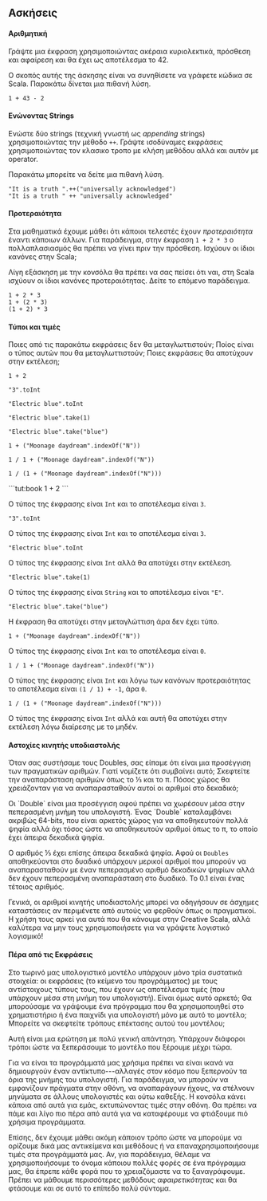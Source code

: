 ## Ασκήσεις

#### Αριθμητική

Γράψτε μια έκφραση χρησιμοποιώντας ακέραια κυριολεκτικά, πρόσθεση και αφαίρεση και θα έχει ως αποτέλεσμα το 42.

<div class="solution">
Ο σκοπός αυτής της άσκησης είναι να συνηθίσετε να γράφετε κώδικα σε Scala. Παρακάτω δίνεται μια πιθανή λύση.

```tut:book
1 + 43 - 2
```
</div>


#### Ενώνοντας Strings

Ενώστε δύο strings (τεχνική γνωστή ως *appending* strings) χρησιμοποιώντας την μέθοδο `++`. Γράψτε ισοδύναμες εκφράσεις χρησιμοποιώντας τον κλασικο τροπο με κλήση μεθόδου αλλά και αυτόν με operator.

<div class="solution">
Παρακάτω μπορείτε να δείτε μια πιθανή λύση.

```tut:book
"It is a truth ".++("universally acknowledged")
"It is a truth " ++ "universally acknowledged"
```
</div>

#### Προτεραιότητα

Στα μαθηματικά έχουμε μάθει ότι κάποιοι τελεστές έχουν *προτεραιότητα* έναντι κάποιων άλλων. Για παράδειγμα, στην έκφραση `1 + 2 * 3` ο πολλαπλασιασμός θα πρέπει να γίνει πριν την πρόσθεση. Ισχύουν οι ίδιοι κανόνες στην Scala;

<div class="solution">
Λίγη εξάσκηση με την κονσόλα θα πρέπει να σας πείσει ότι ναι, στη Scala ισχύουν οι ίδιοι κανόνες προτεραιότητας. Δείτε το επόμενο παράδειγμα.

```tut:book
1 + 2 * 3
1 + (2 * 3)
(1 + 2) * 3
```
</div>


#### Τύποι και τιμές

Ποιες από τις παρακάτω εκφράσεις δεν θα μεταγλωττιστούν; Ποίος είναι ο τύπος αυτών που θα μεταγλωττιστούν; Ποιες εκφράσεις θα αποτύχουν στην εκτέλεση;

```tut:silent
1 + 2
```

```tut:silent
"3".toInt
```

```tut:fail:silent
"Electric blue".toInt
```

```tut:silent
"Electric blue".take(1)
```

```tut:fail:silent
"Electric blue".take("blue")
```

```tut:silent
1 + ("Moonage daydream".indexOf("N"))
```

```tut:silent
1 / 1 + ("Moonage daydream".indexOf("N"))
```

```tut:fail:silent
1 / (1 + ("Moonage daydream".indexOf("N")))
```

<div class="solution">
```tut:book
1 + 2
```

Ο τύπος της έκφρασης είναι `Int` και το αποτέλεσμα είναι `3`.


```tut:book
"3".toInt
```

Ο τύπος της έκφρασης είναι `Int` και το αποτέλεσμα είναι `3`.

```tut:fail:book
"Electric blue".toInt
```

Ο τύπος της έκφρασης είναι `Int` αλλά θα αποτύχει στην εκτέλεση.

```tut:silent
"Electric blue".take(1)
```

Ο τύπος της έκφρασης είναι `String` και το αποτέλεσμα είναι `"E"`.

```tut:fail:book
"Electric blue".take("blue")
```

Η έκφραση θα αποτύχει στην μεταγλώττιση άρα δεν έχει τύπο.

```tut:book
1 + ("Moonage daydream".indexOf("N"))
```

Ο τύπος της έκφρασης είναι `Int` και το αποτέλεσμα είναι  `0`.

```tut:book
1 / 1 + ("Moonage daydream".indexOf("N"))
```

Ο τύπος της έκφρασης είναι `Int` και λόγω των κανόνων προτεραιότητας το αποτέλεσμα είναι  `(1 / 1) + -1`, άρα `0`.

```tut:fail:silent
1 / (1 + ("Moonage daydream".indexOf("N")))
```

Ο τύπος της έκφρασης είναι `Int` αλλά και αυτή θα αποτύχει στην εκτέλεση λόγω διαίρεσης με το μηδέν.
</div>

#### Αστοχίες κινητής υποδιαστολής

Όταν σας συστήσαμε τους Doubles, σας είπαμε ότι είναι μια προσέγγιση των πραγματικών αριθμών. Γιατί νομίζετε ότι συμβαίνει αυτό; Σκεφτείτε την αναπαράσταση αριθμών όπως το ⅓ και το π. Πόσος χώρος θα χρειάζονταν για να αναπαρασταθούν αυτοί οι αριθμοί στο δεκαδικό;

<div class="solution">
Οι `Double` είναι μια προσέγγιση αφού πρέπει να χωρέσουν μέσα στην πεπερασμένη μνήμη του υπολογιστή. Ένας `Double` καταλαμβάνει ακριβώς 64-bits, που είναι αρκετός χώρος για να αποθηκευτούν πολλά ψηφία αλλά όχι τόσος ώστε να αποθηκευτούν αριθμοί όπως το π, το οποίο έχει άπειρα δεκαδικά ψηφία.

Ο αριθμός ⅓ έχει επίσης άπειρα δεκαδικά ψηφία. Αφού οι `Doubles` αποθηκεύονται στο δυαδικό υπάρχουν μερικοί αριθμοί που μπορούν να αναπαρασταθούν με έναν πεπερασμένο αριθμό δεκαδικών ψηφίων αλλά δεν έχουν πεπερασμένη αναπαράσταση στο δυαδικό. Το 0.1 είναι ένας τέτοιος αριθμός.

Γενικά, οι αριθμοί κινητής υποδιαστολής μπορεί να οδηγήσουν σε άσχημες καταστάσεις αν περιμένετε από αυτούς να φερθούν όπως οι πραγματικοί. Η χρήση τους αρκεί για αυτά που θα κάνουμε στην Creative Scala, αλλά καλύτερα να μην τους χρησιμοποιήσετε για να γράψετε λογιστικό λογισμικό!
</div>

#### Πέρα από τις Εκφράσεις

Στο τωρινό μας υπολογιστικό μοντέλο υπάρχουν μόνο τρία συστατικά στοιχεία: οι εκφράσεις (το κείμενο του προγράμματος) με τους αντίστοιχους τύπους τους, που έχουν ως αποτέλεσμα τιμές (που υπάρχουν μέσα στη μνήμη του υπολογιστή). Είναι όμως αυτό αρκετό; Θα μπορούσαμε να γράψουμε ένα πρόγραμμα που θα χρησιμοποιηθεί στο χρηματιστήριο ή ένα παιχνίδι για υπολογιστή μόνο με αυτό το μοντέλο; Μπορείτε να σκεφτείτε τρόπους επέκτασης αυτού του μοντέλου;

<div class="solution">
Αυτή είναι μια ερώτηση με πολύ γενική απάντηση. Υπάρχουν διάφοροι τρόποι ώστε να ξεπεράσουμε το μοντέλο που ξέρουμε μέχρι τώρα.

Για να είναι τα προγράμματά μας χρήσιμα πρέπει να είναι ικανά να δημιουργούν έναν αντίκτυπο---αλλαγές στον κόσμο που ξεπερνούν τα όρια της μνήμης του υπολογιστή. Για παράδειγμα, να μπορούν να εμφανίζουν πράγματα στην οθόνη, να αναπαράγουν ήχους, να στέλνουν μηνύματα σε άλλους υπολογιστές και ούτω καθεξής. Η κονσόλα κάνει κάποια από αυτά για εμάς, εκτυπώνοντας τιμές στην οθόνη. Θα πρέπει να πάμε και λίγο πιο πέρα από αυτά για να καταφέρουμε να φτιάξουμε πιό χρήσιμα προγράμματα.

Επίσης, δεν έχουμε μάθει ακόμη κάποιον τρόπο ώστε να μπορούμε να ορίζουμε δικά μας αντικείμενα και μεθόδους ή να επαναχρησιμοποιήσουμε τιμές στα προγράμματά μας. Αν, για παράδειγμα, θέλαμε να χρησιμοποιήσουμε το όνομα κάποιου πολλές φορές σε ένα πρόγραμμα μας, θα έπρεπε κάθε φορά που το χρειαζόμαστε να το ξαναγράφουμε. Πρέπει να μάθουμε περισσότερες μεθόδους *αφαιρετικότητας* και θα φτάσουμε και σε αυτό το επίπεδο πολύ σύντομα.
</div>
